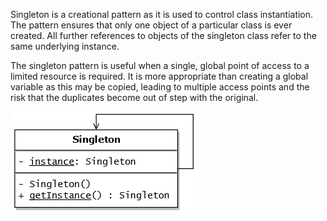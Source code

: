 Singleton is a creational pattern as it is used to control class instantiation. The pattern ensures that only one object of a particular class is ever created. 
All further references to objects of the singleton class refer to the same underlying instance.

The singleton pattern is useful when a single, global point of access to a limited resource is required. It is more appropriate than creating a global variable as 
this may be copied, leading to multiple access points and the risk that the duplicates become out of step with the original.

![Singleton UML diagram](./Singleton.png)